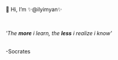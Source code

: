 <head>
  <style>
    p {
    text-alignment:center;
    }
  </style>
</head>
<body>
  <p>👋 Hi, I’m ✨@ilyimyan✨</p>
<br>
  <p><i>'The <b>more</b> i learn, the <b>less</b> i realize i know'</i></p>
<br>
-Socrates
</body>

<!---
ilyimyan/ilyimyan is a ✨ special ✨ repository because its `README.md` (this file) appears on your GitHub profile.
You can click the Preview link to take a look at your changes.
--->
